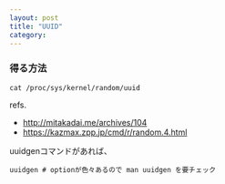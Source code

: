 ```yaml
---
layout: post
title: "UUID"
category:
---
```


### 得る方法

```
cat /proc/sys/kernel/random/uuid
```
refs. 

- http://mitakadai.me/archives/104
- https://kazmax.zpp.jp/cmd/r/random.4.html

uuidgenコマンドがあれば、

```
uuidgen # optionが色々あるので man uuidgen を要チェック
```
